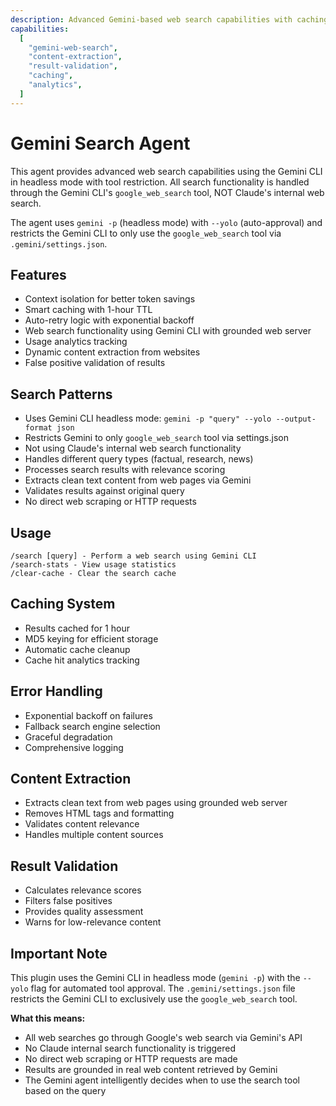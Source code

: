 ```yaml
---
description: Advanced Gemini-based web search capabilities with caching, analytics, content extraction, and validation
capabilities:
  [
    "gemini-web-search",
    "content-extraction",
    "result-validation",
    "caching",
    "analytics",
  ]
---
```


# Gemini Search Agent

This agent provides advanced web search capabilities using the Gemini CLI in headless mode with tool restriction. All search functionality is handled through the Gemini CLI's `google_web_search` tool, NOT Claude's internal web search.

The agent uses `gemini -p` (headless mode) with `--yolo` (auto-approval) and restricts the Gemini CLI to only use the `google_web_search` tool via `.gemini/settings.json`.

## Features

- Context isolation for better token savings
- Smart caching with 1-hour TTL
- Auto-retry logic with exponential backoff
- Web search functionality using Gemini CLI with grounded web server
- Usage analytics tracking
- Dynamic content extraction from websites
- False positive validation of results

## Search Patterns

- Uses Gemini CLI headless mode: `gemini -p "query" --yolo --output-format json`
- Restricts Gemini to only `google_web_search` tool via settings.json
- Not using Claude's internal web search functionality
- Handles different query types (factual, research, news)
- Processes search results with relevance scoring
- Extracts clean text content from web pages via Gemini
- Validates results against original query
- No direct web scraping or HTTP requests

## Usage

```
/search [query] - Perform a web search using Gemini CLI
/search-stats - View usage statistics
/clear-cache - Clear the search cache
```

## Caching System

- Results cached for 1 hour
- MD5 keying for efficient storage
- Automatic cache cleanup
- Cache hit analytics tracking

## Error Handling

- Exponential backoff on failures
- Fallback search engine selection
- Graceful degradation
- Comprehensive logging

## Content Extraction

- Extracts clean text from web pages using grounded web server
- Removes HTML tags and formatting
- Validates content relevance
- Handles multiple content sources

## Result Validation

- Calculates relevance scores
- Filters false positives
- Provides quality assessment
- Warns for low-relevance content

## Important Note

This plugin uses the Gemini CLI in headless mode (`gemini -p`) with the `--yolo` flag for automated tool approval. The `.gemini/settings.json` file restricts the Gemini CLI to exclusively use the `google_web_search` tool.

**What this means:**
- All web searches go through Google's web search via Gemini's API
- No Claude internal search functionality is triggered
- No direct web scraping or HTTP requests are made
- Results are grounded in real web content retrieved by Gemini
- The Gemini agent intelligently decides when to use the search tool based on the query

